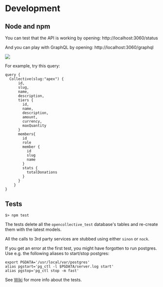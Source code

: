# Development

## Node and npm

You can test that the API is working by opening:
http://localhost:3060/status

And you can play with GraphQL by opening:
http://localhost:3060/graphql

![](http://d.pr/i/Vxm1rw+)

For example, try this query:

```
query {
  Collective(slug:"apex") {
      id,
      slug,
      name,
      description,
      tiers {
        id,
        name,
        description,
        amount,
        currency,
        maxQuantity
      }
      members{
        id
        role
        member {
          id
          slug
          name
        }
        stats {
          totalDonations
        }
      }
    }
}
```

## Tests

```
$> npm test
```

The tests delete all the `opencollective_test` database's tables and
re-create them with the latest models.

All the calls to 3rd party services are stubbed using either `sinon`
or `nock`.

If you get an error at the first test, you might have forgotten to run
postgres. Use e.g. the following aliases to start/stop postgres:

```
export PGDATA='/usr/local/var/postgres'
alias pgstart='pg_ctl -l $PGDATA/server.log start'
alias pgstop='pg_ctl stop -m fast'
```

See
[Wiki](https://github.com/OpenCollective/OpenCollective/wiki/Software-testing)
for more info about the tests.
